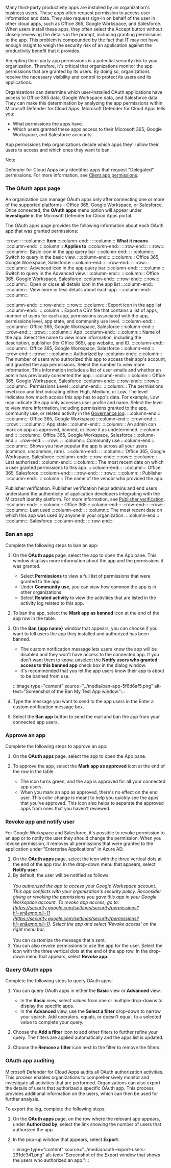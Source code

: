 Many third-party productivity apps are installed by an organization's business users. These apps often request permission to access user information and data. They also request sign-in on behalf of the user in other cloud apps, such as Office 365, Google Workspace, and Salesforce. When users install these apps, they often select the Accept button without closely reviewing the details in the prompt, including granting permissions to the app. This problem is compounded by the fact that IT may not have enough insight to weigh the security risk of an application against the productivity benefit that it provides.

Accepting third-party app permissions is a potential security risk to your organization. Therefore, it's critical that organizations monitor the app permissions that are granted by its users. By doing so, organizations receive the necessary visibility and control to protect its users and its applications.

Organizations can determine which user-installed OAuth applications have access to Office 365 data, Google Workspace data, and Salesforce data. They can make this determination by analyzing the app permissions within Microsoft Defender for Cloud Apps. Microsoft Defender for Cloud Apps tells you:

 -  What permissions the apps have.
 -  Which users granted these apps access to their Microsoft 365, Google Workspace, and Salesforce accounts.

App permissions help organizations decide which apps they'll allow their users to access and which ones they want to ban.

> [!NOTE]
> Defender for Cloud Apps only identifies apps that request "Delegated" permissions. For more information, see [Client app permissions](/azure/active-directory/develop/developer-glossary#permissions).<br>

### The OAuth apps page

An organization can manage OAuth apps only after connecting one or more of the supported platforms - Office 365, Google Workspace, or Salesforce. Once connected, the **OAuth apps** menu option will appear under **Investigate** in the Microsoft Defender for Cloud Apps portal.

The OAuth apps page provides the following information about each OAuth app that was granted permissions:<br>

:::row:::
  :::column:::
    **Item**
  :::column-end:::
  :::column:::
    **What it means**
  :::column-end:::
  :::column:::
    **Applies to**
  :::column-end:::
:::row-end:::
:::row:::
  :::column:::
    Basic icon in the app query bar
  :::column-end:::
  :::column:::
    Switch to query in the basic view.
  :::column-end:::
  :::column:::
    Office 365, Google Workspace, Salesforce
  :::column-end:::
:::row-end:::
:::row:::
  :::column:::
    Advanced icon in the app query bar
  :::column-end:::
  :::column:::
    Switch to query in the Advanced view.
  :::column-end:::
  :::column:::
    Office 365, Google Workspace, Salesforce
  :::column-end:::
:::row-end:::
:::row:::
  :::column:::
    Open or close all details icon in the app list
  :::column-end:::
  :::column:::
    View more or less details about each app.
  :::column-end:::
  :::column:::
    
  :::column-end:::
:::row-end:::
:::row:::
  :::column:::
    Export icon in the app list
  :::column-end:::
  :::column:::
    Export a CSV file that contains a list of apps, number of users for each app, permissions associated with the app, permissions level, app state, and community use level.
  :::column-end:::
  :::column:::
    Office 365, Google Workspace, Salesforce
  :::column-end:::
:::row-end:::
:::row:::
  :::column:::
    App
  :::column-end:::
  :::column:::
    Name of the app. Select the name to view more information, including the description, publisher (for Office 365), app website, and ID.
  :::column-end:::
  :::column:::
    Office 365, Google Workspace, Salesforce
  :::column-end:::
:::row-end:::
:::row:::
  :::column:::
    Authorized by
  :::column-end:::
  :::column:::
    The number of users who authorized this app to access their app's account, and granted the app permissions. Select the number to view more information. This information includes a list of user emails and whether an admin has previously consented the app.
  :::column-end:::
  :::column:::
    Office 365, Google Workspace, Salesforce
  :::column-end:::
:::row-end:::
:::row:::
  :::column:::
    Permissions Level
  :::column-end:::
  :::column:::
    The permissions level icon and text indicating either High, Medium, or Low. The level indicates how much access this app has to app's data. For example, Low may indicate the app only accesses user profile and name. Select the level to view more information, including permissions granted to the app, community use, or related activity in the [Governance log](/defender-cloud-apps/governance-actions).
  :::column-end:::
  :::column:::
    Office 365, Google Workspace
  :::column-end:::
:::row-end:::
:::row:::
  :::column:::
    App state
  :::column-end:::
  :::column:::
    An admin can mark an app as approved, banned, or leave it as undetermined.
  :::column-end:::
  :::column:::
    Office 365, Google Workspace, Salesforce
  :::column-end:::
:::row-end:::
:::row:::
  :::column:::
    Community use
  :::column-end:::
  :::column:::
    Shows you how popular the app is across all your users (common, uncommon, rare).
  :::column-end:::
  :::column:::
    Office 365, Google Workspace, Salesforce
  :::column-end:::
:::row-end:::
:::row:::
  :::column:::
    Last authorized
  :::column-end:::
  :::column:::
    The most recent date on which a user granted permissions to this app.
  :::column-end:::
  :::column:::
    Office 365, Salesforce
  :::column-end:::
:::row-end:::
:::row:::
  :::column:::
    Publisher
  :::column-end:::
  :::column:::
    The name of the vendor who provided the app.

Publisher verification. Publisher verification helps admins and end users understand the authenticity of application developers integrating with the Microsoft identity platform. For more information, see [Publisher verification](/azure/active-directory/develop/publisher-verification-overview).
  :::column-end:::
  :::column:::
    Office 365
  :::column-end:::
:::row-end:::
:::row:::
  :::column:::
    Last used
  :::column-end:::
  :::column:::
    The most recent date on which this app was used by anyone in your organization.
  :::column-end:::
  :::column:::
    Salesforce
  :::column-end:::
:::row-end:::


### Ban an app

Complete the following steps to ban an app:

1.  On the **OAuth apps** page, select the app to open the App pane. This window displays more information about the app and the permissions it was granted.
    
     -  Select **Permissions** to view a full list of permissions that were granted to the app.
     -  Under **Community use**, you can view how common the app is in other organizations.
     -  Select **Related activity** to view the activities that are listed in the activity log related to this app.
2.  To ban the app, select the **Mark app as banned** icon at the end of the app row in the table.
3.  On the **Ban \{app name\}** window that appears, you can choose if you want to tell users the app they installed and authorized has been banned.
    
     -  The custom notification message lets users know the app will be disabled and they won't have access to the connected app. If you don't want them to know, unselect the **Notify users who granted access to this banned app** check box in the dialog window.
     -  It's recommended that you let the app users know their app is about to be banned from use.
    
    :::image type="content" source="../media/ban-app-5f6d6af5.png" alt-text="Screenshot of the Ban My Test App window.":::
    
4.  Type the message you want to send to the app users in the Enter a custom notification message box.
5.  Select the **Ban app** button to send the mail and ban the app from your connected app users.

### Approve an app

Complete the following steps to approve an app:

1.  On the **OAuth apps** page, select the app to open the App pane.
2.  To approve the app, select the **Mark app as approved** icon at the end of the row in the table.
    
     -  The icon turns green, and the app is approved for all your connected app users.
     -  When you mark an app as approved, there's no effect on the end user. This color change is meant to help you quickly see the apps that you've approved. This icon also helps to separate the approved apps from ones that you haven't reviewed.

### Revoke app and notify user

For Google Workspace and Salesforce, it's possible to revoke permission to an app or to notify the user they should change the permission. When you revoke permission, it removes all permissions that were granted to the application under "Enterprise Applications" in Azure AD.

1.  On the **OAuth apps** page, select the icon with the three vertical dots at the end of the app row. In the drop-down menu that appears, select **Notify user**.
2.  By default, the user will be notified as follows:<br><br>*You authorized the app to access your Google Workspace account. This app conflicts with your organization's security policy. Reconsider giving or revoking the permissions you gave this app in your Google Workspace account. To revoke app access, go to: [https://security.google.com/settings/security/permissions?hl=en&amp;pli=1](https://security.google.com/settings/security/permissions?hl=en&amp;pli=1). Select the app and select 'Revoke access' on the right menu bar.*<br><br>You can customize the message that's sent.
3.  You can also revoke permissions to use the app for the user. Select the icon with the three vertical dots at the end of the app row. In the drop-down menu that appears, select **Revoke app**.

### Query OAuth apps

Complete the following steps to query OAuth apps:

1.  You can query OAuth apps in either the **Basic** view or **Advanced** view.
    
     -  In the **Basic** view, select values from one or multiple drop-downs to display the specific apps.
     -  In the **Advanced** view, use the **Select a filter** drop-down to narrow your search. Add operators, equals, or doesn't equal, to a selected value to complete your query.
2.  Choose the **Add a filter** icon to add other filters to further refine your query. The filters are applied automatically and the apps list is updated.
3.  Choose the **Remove a filter** icon next to the filter to remove the filters.

### OAuth app auditing

Microsoft Defender for Cloud Apps audits all OAuth authorization activities. This process enables organizations to comprehensively monitor and investigate all activities that are performed. Organizations can also export the details of users that authorized a specific OAuth app. This process provides additional information on the users, which can then be used for further analysis.

To export the log, complete the following steps:

1.  On the **OAuth apps** page, on the row where the relevant app appears, under **Authorized by**, select the link showing the number of users that authorized the app.
2.  In the pop-up window that appears, select **Export**.
    
    :::image type="content" source="../media/oauth-export-users-291dc341.png" alt-text="Screenshot of the Export window that shows the users who authorized an app.":::
    
